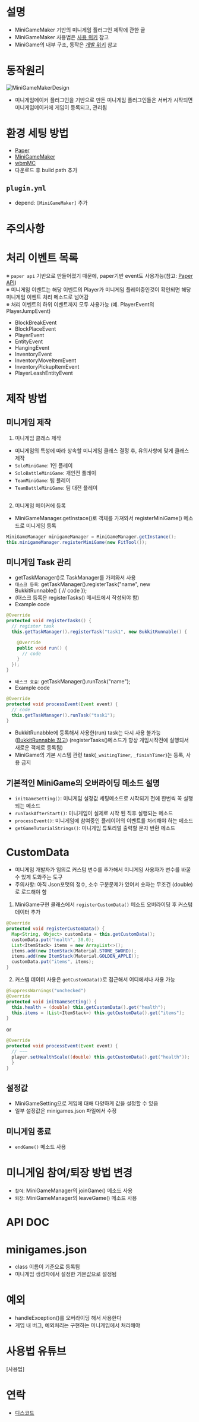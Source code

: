 # 설명
- MiniGameMaker 기반의 미니게임 플러그인 제작에 관한 글
- MiniGameMaker 사용법은 [사용 위키] 참고
- MiniGame의 내부 구조, 동작은 [개발 위키] 참고

# 동작원리
![MiniGameMakerDesign](../img/MiniGameMakerDesign.JPG)
- 미니게임메이커 플러그인을 기반으로 만든 미니게임 플러그인들은 서버가 시작되면 미니게임메이커에 게임이 등록되고, 관리됨 

# 환경 세팅 방법
- [Paper]
- [MiniGameMaker]
- [wbmMC] 
- 다운로드 후 build path 추가

## `plugin.yml`
- depend: `[MiniGameMaker]` 추가

# 주의사항

# 처리 이벤트 목록
※ `paper api` 기반으로 만들어졌기 때문에, paper기반 event도 사용가능(참고: [Paper API])  
※ 미니게임 이벤트는 해당 이벤트의 Player가 미니게임 플레이중인것이 확인되면 해당 미니게임 이벤트 처리 메소드로 넘어감  
※ 처리 이벤트의 하위 이벤트까지 모두 사용가능 (예. PlayerEvent의 PlayerJumpEvent)
- BlockBreakEvent
- BlockPlaceEvent
- PlayerEvent
- EntityEvent
- HangingEvent
- InventoryEvent
- InventoryMoveItemEvent
- InventoryPickupItemEvent
- PlayerLeashEntityEvent

# 제작 방법
## 미니게임 제작
1. 미니게임 클래스 제작
- 미니게임의 특성에 따라 상속할 미니게임 클래스 결정 후, 유의사항에 맞게 클래스 제작 
- `SoloMiniGame`: 1인 플레이
- `SoloBattleMiniGame`: 개인전 플레이
- `TeamMiniGame`: 팀 플레이
- `TeamBattleMiniGame`: 팀 대전 플레이
```

```
2. 미니게임 메이커에 등록
- MiniGameManager.getInstace()로 객체를 가져와서 registerMiniGame() 메소드로 미니게임 등록
```java
MiniGameManager minigameManager = MiniGameManager.getInstance();
this.minigameManager.registerMiniGame(new FitTool());
```

## 미니게임 Task 관리
- getTaskManager()로 TaskManager를 가져와서 사용
- `태스크 등록`: getTaskManager().registerTask("name", new BukkitRunnable() { // code });
- (태스크 등록은 registerTasks() 메서드에서 작성되야 함)
- Example code
```java
@Override
protected void registerTasks() {
  // register task
  this.getTaskManager().registerTask("task1", new BukkitRunnable() {

    @Override
    public void run() {
      // code
    }
  });
}
```
- `태스크 호출`: getTaskManager().runTask("name");
- Example code
```java
@Override
protected void processEvent(Event event) {
  // code
  this.getTaskManager().runTask("task1");
}
```

- BukkitRunabble에 등록해서 사용한(run) task는 다시 사용 불가능([BukkitRunnable 참고]) (registerTasks()메소드가 항상 게임시작전에 실행되서 새로운 객체로 등록됨)
- MiniGame의 기본 시스템 관련 task(`_waitingTimer`, `_finishTimer`)는 등록, 사용 금지

## 기본적인 MiniGame의 오버라이딩 메소드 설명
- `initGameSetting()`: 미니게임 설정값 세팅메소드로 시작되기 전에 한번씩 꼭 실행되는 메소드
- `runTaskAfterStart()`: 미니게임이 실제로 시작 된 직후 실행되는 메소드
- `processEvent()`: 미니게임에 참여중인 플레이어의 이벤트를 처리해야 하는 메소드
- `getGameTutorialStrings()`: 미니게임 튜토리얼 출력할 문자 반환 메소드

# CustomData
- 미니게임 개발자가 임의로 커스텀 변수를 추가해서 미니게임 사용자가 변수를 바꿀 수 있게 도와주는 도구
- 주의사항: 아직 Json포맷의 정수, 소수 구분문제가 있어서 숫자는 무조건 (double)로 로드해야 함
1. MiniGame구현 클래스에서 `registerCustomData()` 메소드 오버라이딩 후 커스텀 데이터 추가
```java
@Override
protected void registerCustomData() {
  Map<String, Object> customData = this.getCustomData();
  customData.put("health", 30.0);
  List<ItemStack> items = new ArrayList<>();
  items.add(new ItemStack(Material.STONE_SWORD));
  items.add(new ItemStack(Material.GOLDEN_APPLE));
  customData.put("items", items);
}
```
2. 커스템 데이터 사용은 `getCustomData()`로 접근해서 어디에서나 사용 가능
```java
@SuppressWarnings("unchecked")
@Override
protected void initGameSetting() {
  this.health = (double) this.getCustomData().get("health");
  this.items = (List<ItemStack>) this.getCustomData().get("items");
}
```
or
```java
@Override
protected void processEvent(Event event) {
  // ~~~
  player.setHealthScale((double) this.getCustomData().get("health"));
  }
}
```


## 설정값
- MiniGameSetting으로 게임에 대해 다양하게 값을 설정할 수 있음
- 일부 설정값은 minigames.json 파일에서 수정 

## 미니게임 종료
- `endGame()` 메소드 사용

# 미니게임 참여/퇴장 방법 변경
- `참여`: MiniGameManager의 joinGame() 메소드 사용
- `퇴장`: MiniGameManager의 leaveGame() 메소드 사용

# API DOC


# minigames.json
- class 이름이 기준으로 등록됨
- 미니게임 생성자에서 설정한 기본값으로 설정됨

# 예외
- handleException()를 오버라이딩 해서 사용한다
- 게임 내 버그, 예외처리는 구현하는 미니게임에서 처리해야 

# 사용법 유튜브
[사용법]


# 연락
- [디스코드]

[사용 위키]: playingMiniGameWiki.md
[개발 위키]: ../devWiki/home.md
[Paper]: https://papermc.io/
[MiniGameMaker]: https://github.com/worldbiomusic/MiniGameMaker/releases
[wbmMC]: https://github.com/worldbiomusic/wbmMC
[디스코드]: https://discord.com/invite/fJbxSy2EjA
[Paper API]: https://papermc.io/javadocs/paper/1.16/index.html?overview-summary.html
[BukkitRunnable 참고]: https://www.spigotmc.org/threads/prevent-already-scheduled-as-xxx-error.202486/#post-2103877
